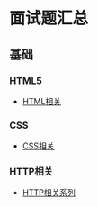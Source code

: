 # 面试题汇总

## 基础

### HTML5
- [HTML相关](https://github.com/heihuahe/lingBook/blob/master/%E5%89%8D%E7%AB%AF/html/README.md)
### CSS
- [CSS相关](https://github.com/heihuahe/lingBook/blob/master/%E5%89%8D%E7%AB%AF/css/README.md)
### HTTP相关
- [HTTP相关系列](https://github.com/heihuahe/lingBook/blob/master/%E5%89%8D%E7%AB%AF/http/README.md)
